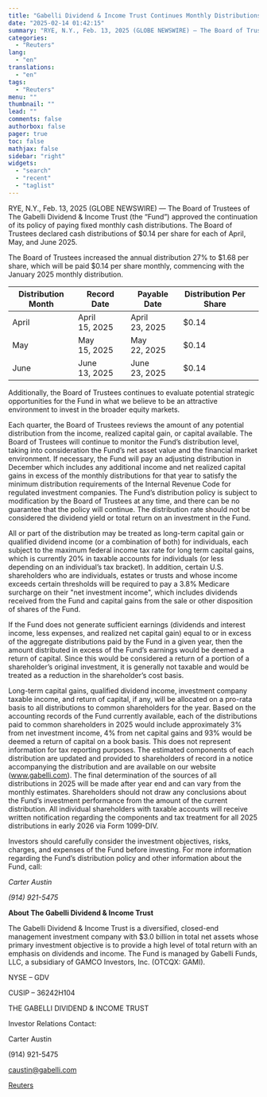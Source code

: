 ```yaml
---
title: "Gabelli Dividend & Income Trust Continues Monthly Distributions, Declares Distributions of $0.14 Per Share"
date: "2025-02-14 01:42:15"
summary: "RYE, N.Y., Feb. 13, 2025 (GLOBE NEWSWIRE) — The Board of Trustees of The Gabelli Dividend &amp; Income Trust (the “Fund”) approved the continuation of its policy of paying fixed monthly cash distributions. The Board of Trustees declared cash distributions of $0.14 per share for each of April, May, and..."
categories:
  - "Reuters"
lang:
  - "en"
translations:
  - "en"
tags:
  - "Reuters"
menu: ""
thumbnail: ""
lead: ""
comments: false
authorbox: false
pager: true
toc: false
mathjax: false
sidebar: "right"
widgets:
  - "search"
  - "recent"
  - "taglist"
---
```


RYE, N.Y., Feb. 13, 2025 (GLOBE NEWSWIRE) — The Board of Trustees of The Gabelli Dividend & Income Trust (the “Fund”) approved the continuation of its policy of paying fixed monthly cash distributions. The Board of Trustees declared cash distributions of $0.14 per share for each of April, May, and June 2025.

The Board of Trustees increased the annual distribution 27% to $1.68 per share, which will be paid $0.14 per share monthly, commencing with the January 2025 monthly distribution.

| Distribution Month | Record Date | Payable Date | Distribution Per Share | |
| --- | --- | --- | --- | --- |
| April | April 15, 2025 | April 23, 2025 | $0.14 | |
| May | May 15, 2025 | May 22, 2025 | $0.14 | |
| June | June 13, 2025 | June 23, 2025 | $0.14 | |

Additionally, the Board of Trustees continues to evaluate potential strategic opportunities for the Fund in what we believe to be an attractive environment to invest in the broader equity markets.

Each quarter, the Board of Trustees reviews the amount of any potential distribution from the income, realized capital gain, or capital available. The Board of Trustees will continue to monitor the Fund’s distribution level, taking into consideration the Fund’s net asset value and the financial market environment. If necessary, the Fund will pay an adjusting distribution in December which includes any additional income and net realized capital gains in excess of the monthly distributions for that year to satisfy the minimum distribution requirements of the Internal Revenue Code for regulated investment companies. The Fund’s distribution policy is subject to modification by the Board of Trustees at any time, and there can be no guarantee that the policy will continue. The distribution rate should not be considered the dividend yield or total return on an investment in the Fund.

All or part of the distribution may be treated as long-term capital gain or qualified dividend income (or a combination of both) for individuals, each subject to the maximum federal income tax rate for long term capital gains, which is currently 20% in taxable accounts for individuals (or less depending on an individual’s tax bracket). In addition, certain U.S. shareholders who are individuals, estates or trusts and whose income exceeds certain thresholds will be required to pay a 3.8% Medicare surcharge on their "net investment income", which includes dividends received from the Fund and capital gains from the sale or other disposition of shares of the Fund.

If the Fund does not generate sufficient earnings (dividends and interest income, less expenses, and realized net capital gain) equal to or in excess of the aggregate distributions paid by the Fund in a given year, then the amount distributed in excess of the Fund’s earnings would be deemed a return of capital. Since this would be considered a return of a portion of a shareholder’s original investment, it is generally not taxable and would be treated as a reduction in the shareholder’s cost basis.

Long-term capital gains, qualified dividend income, investment company taxable income, and return of capital, if any, will be allocated on a pro-rata basis to all distributions to common shareholders for the year. Based on the accounting records of the Fund currently available, each of the distributions paid to common shareholders in 2025 would include approximately 3% from net investment income, 4% from net capital gains and 93% would be deemed a return of capital on a book basis. This does not represent information for tax reporting purposes. The estimated components of each distribution are updated and provided to shareholders of record in a notice accompanying the distribution and are available on our website (www.gabelli.com). The final determination of the sources of all distributions in 2025 will be made after year end and can vary from the monthly estimates. Shareholders should not draw any conclusions about the Fund’s investment performance from the amount of the current distribution. All individual shareholders with taxable accounts will receive written notification regarding the components and tax treatment for all 2025 distributions in early 2026 via Form 1099-DIV.

Investors should carefully consider the investment objectives, risks, charges, and expenses of the Fund before investing. For more information regarding the Fund’s distribution policy and other information about the Fund, call:

*Carter Austin*

*(914) 921-5475*

**About The Gabelli Dividend & Income Trust**

The Gabelli Dividend & Income Trust is a diversified, closed-end management investment company with $3.0 billion in total net assets whose primary investment objective is to provide a high level of total return with an emphasis on dividends and income. The Fund is managed by Gabelli Funds, LLC, a subsidiary of GAMCO Investors, Inc. (OTCQX: GAMI).

NYSE – GDV

CUSIP – 36242H104

THE GABELLI DIVIDEND & INCOME TRUST

Investor Relations Contact:

Carter Austin

(914) 921-5475

caustin@gabelli.com

[Reuters](https://www.tradingview.com/news/reuters.com,2025-02-13:newsml_GNXPhhWx:0-gabelli-dividend-income-trust-continues-monthly-distributions-declares-distributions-of-0-14-per-share/)
